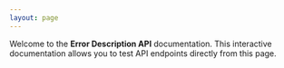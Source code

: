 ```yaml
---
layout: page
---
```


Welcome to the **Error Description API** documentation. This interactive documentation allows you to test API endpoints directly from this page.

<InteractiveErAPI />

<script setup>
import InteractiveErAPI from '../../.vitepress/theme/components/InteractiveErAPI.vue'
</script>
